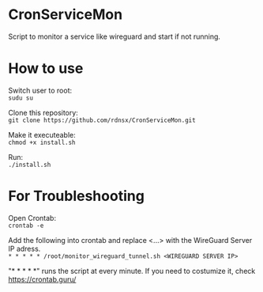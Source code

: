 # CronServiceMon
Script to monitor a service like wireguard and start if not running.

# How to use

Switch user to root:<br>
```sudu su``` 

Clone this repository:<br>
```git clone https://github.com/rdnsx/CronServiceMon.git``` 

Make it executeable:<br>
```chmod +x install.sh```

Run:<br>
```./install.sh```
<br>
# For Troubleshooting

Open Crontab:<br>
```crontab -e```

Add the following into crontab and replace <...> with the WireGuard Server IP adress.<br> 
```* * * * * /root/monitor_wireguard_tunnel.sh <WIREGUARD SERVER IP>```<br>

"* * * * *" runs the script at every minute. If you need to costumize it, check https://crontab.guru/

